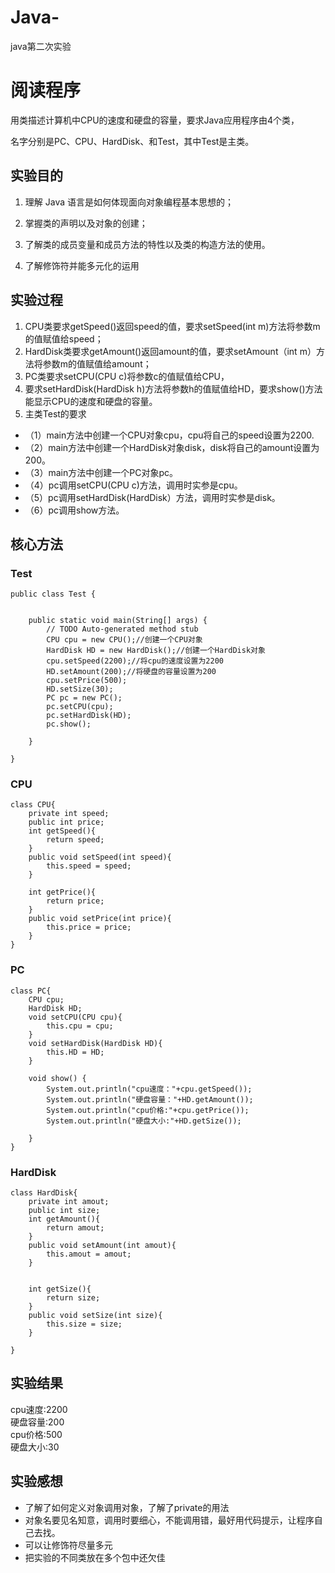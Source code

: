 # Java-
java第二次实验
# 阅读程序
用类描述计算机中CPU的速度和硬盘的容量，要求Java应用程序由4个类，

名字分别是PC、CPU、HardDisk、和Test，其中Test是主类。

 ## 实验目的
1. 理解 Java 语言是如何体现面向对象编程基本思想的；

2. 掌握类的声明以及对象的创建；

3. 了解类的成员变量和成员方法的特性以及类的构造方法的使用。

4. 了解修饰符并能多元化的运用
## 实验过程

1. CPU类要求getSpeed()返回speed的值，要求setSpeed(int m)方法将参数m的值赋值给speed；
2. HardDisk类要求getAmount()返回amount的值，要求setAmount（int m）方法将参数m的值赋值给amount；
3. PC类要求setCPU(CPU c)将参数c的值赋值给CPU，
4. 要求setHardDisk(HardDisk h)方法将参数h的值赋值给HD，要求show()方法能显示CPU的速度和硬盘的容量。
5. 主类Test的要求
- （1）main方法中创建一个CPU对象cpu，cpu将自己的speed设置为2200.
- （2）main方法中创建一个HardDisk对象disk，disk将自己的amount设置为200。
- （3）main方法中创建一个PC对象pc。
- （4）pc调用setCPU(CPU c)方法，调用时实参是cpu。
- （5）pc调用setHardDisk(HardDisk）方法，调用时实参是disk。
- （6）pc调用show方法。


## 核心方法

### Test
```
public class Test {
	

	public static void main(String[] args) {
		// TODO Auto-generated method stub
		CPU cpu = new CPU();//创建一个CPU对象
		HardDisk HD = new HardDisk();//创建一个HardDisk对象
		cpu.setSpeed(2200);//将cpu的速度设置为2200
		HD.setAmount(200);//将硬盘的容量设置为200
		cpu.setPrice(500);
		HD.setSize(30);
		PC pc = new PC();
		pc.setCPU(cpu);
		pc.setHardDisk(HD);
		pc.show();

	}

}
```
### CPU
```
class CPU{
	private int speed;
	public int price;
	int getSpeed(){
		return speed;
	}
	public void setSpeed(int speed){
		this.speed = speed;
	}
	
	int getPrice(){
		return price;
	}
	public void setPrice(int price){
		this.price = price;
	}
}
```
### PC
```
class PC{
	CPU cpu;
	HardDisk HD;
	void setCPU(CPU cpu){
		this.cpu = cpu;
	}
	void setHardDisk(HardDisk HD){
		this.HD = HD;
	}
	
	void show() {
		System.out.println("cpu速度："+cpu.getSpeed());
		System.out.println("硬盘容量："+HD.getAmount());
		System.out.println("cpu价格:"+cpu.getPrice());
		System.out.println("硬盘大小:"+HD.getSize());
		
	}
}
```
### HardDisk
```
class HardDisk{
	private int amout;
	public int size;
	int getAmount(){
		return amout;
	}
    public void setAmount(int amout){
		this.amout = amout;
	}
    
    
    int getSize(){
		return size;
	}
	public void setSize(int size){
		this.size = size;
	}
	
}
```

## 实验结果
cpu速度:2200  
硬盘容量:200  
cpu价格:500  
硬盘大小:30
## 实验感想
- 了解了如何定义对象调用对象，了解了private的用法  
- 对象名要见名知意，调用时要细心，不能调用错，最好用代码提示，让程序自己去找。  
- 可以让修饰符尽量多元  
- 把实验的不同类放在多个包中还欠佳
